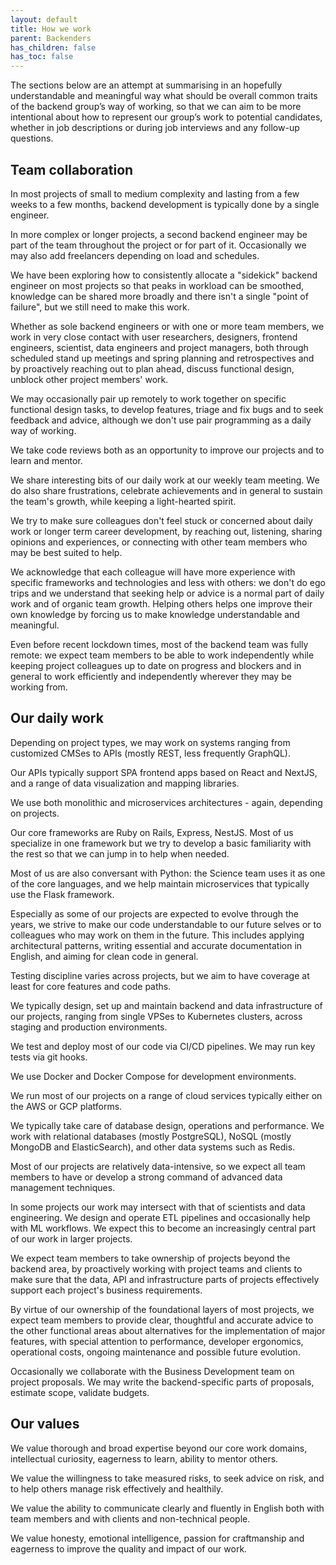 ```yaml
---
layout: default
title: How we work
parent: Backenders
has_children: false
has_toc: false
---
```


The sections below are an attempt at summarising in an hopefully
understandable and meaningful way what should be overall common traits of the
backend group’s way of working, so that we can aim to be more intentional about
how to represent our group’s work to potential candidates, whether in job
descriptions or during job interviews and any follow-up questions.

## Team collaboration

In most projects of small to medium complexity and lasting from a few weeks to a
few months, backend development is typically done by a single engineer.

In more complex or longer projects, a second backend engineer may be part of the
team throughout the project or for part of it. Occasionally we may also add
freelancers depending on load and schedules.

We have been exploring how to consistently allocate a "sidekick" backend
engineer on most projects so that peaks in workload can be smoothed, knowledge
can be shared more broadly and there isn't a single "point of failure", but we
still need to make this work.

Whether as sole backend engineers or with one or more team members, we work in
very close contact with user researchers, designers, frontend engineers,
scientist, data engineers and project managers, both through scheduled stand up
meetings and spring planning and retrospectives and by proactively reaching out
to plan ahead, discuss functional design, unblock other project members' work.

We may occasionally pair up remotely to work together on specific functional
design tasks, to develop features, triage and fix bugs and to seek feedback and
advice, although we don't use pair programming as a daily way of working.

We take code reviews both as an opportunity to improve our projects and to learn
and mentor.

We share interesting bits of our daily work at our weekly team meeting. We do
also share frustrations, celebrate achievements and in general to sustain the
team's growth, while keeping a light-hearted spirit.

We try to make sure colleagues don't feel stuck or concerned about daily work or
longer term career development, by reaching out, listening, sharing opinions and
experiences, or connecting with other team members who may be best suited to
help.

We acknowledge that each colleague will have more experience with specific
frameworks and technologies and less with others: we don't do ego trips and we
understand that seeking help or advice is a normal part of daily work and of
organic team growth. Helping others helps one improve their own knowledge by
forcing us to make knowledge understandable and meaningful.

Even before recent lockdown times, most of the backend team was fully remote: we
expect team members to be able to work independently while keeping project
colleagues up to date on progress and blockers and in general to work
efficiently and independently wherever they may be working from.

## Our daily work

Depending on project types, we may work on systems ranging from customized CMSes
to APIs (mostly REST, less frequently GraphQL).

Our APIs typically support SPA frontend apps based on React and NextJS, and a
range of data visualization and mapping libraries.

We use both monolithic and microservices architectures - again, depending on
projects.

Our core frameworks are Ruby on Rails, Express, NestJS. Most of us specialize in
one framework but we try to develop a basic familiarity with the rest so that we
can jump in to help when needed.

Most of us are also conversant with Python: the Science team uses it as one of
the core languages, and we help maintain microservices that typically use the
Flask framework.

Especially as some of our projects are expected to evolve through the years, we
strive to make our code understandable to our future selves or to colleagues who
may work on them in the future. This includes applying architectural patterns,
writing essential and accurate documentation in English, and aiming for clean
code in general.

Testing discipline varies across projects, but we aim to have coverage at least
for core features and code paths.

We typically design, set up and maintain backend and data infrastructure of our
projects, ranging from single VPSes to Kubernetes clusters, across staging and
production environments.

We test and deploy most of our code via CI/CD pipelines. We may run key tests
via git hooks.

We use Docker and Docker Compose for development environments.

We run most of our projects on a range of cloud services typically either on the
AWS or GCP platforms.

We typically take care of database design, operations and performance. We work
with relational databases (mostly PostgreSQL), NoSQL (mostly MongoDB and
ElasticSearch), and other data systems such as Redis.

Most of our projects are relatively data-intensive, so we expect all team
members to have or develop a strong command of advanced data management
techniques.

In some projects our work may intersect with that of scientists and data
engineering. We design and operate ETL pipelines and occasionally help with ML
workflows. We expect this to become an increasingly central part of our work in
larger projects.

We expect team members to take ownership of projects beyond the backend area, by
proactively working with project teams and clients to make sure that the data,
API and infrastructure parts of projects effectively support each project's
business requirements.

By virtue of our ownership of the foundational layers of most projects, we
expect team members to provide clear, thoughtful and accurate advice to the
other functional areas about alternatives for the implementation of major
features, with special attention to performance, developer ergonomics,
operational costs, ongoing maintenance and possible future evolution.

Occasionally we collaborate with the Business Development team on project
proposals. We may write the backend-specific parts of proposals, estimate scope,
validate budgets.

## Our values

We value thorough and broad expertise beyond our core work domains, intellectual
curiosity, eagerness to learn, ability to mentor others.

We value the willingness to take measured risks, to seek advice on risk, and to
help others manage risk effectively and healthily.

We value the ability to communicate clearly and fluently in English both with
team members and with clients and non-technical people.

We value honesty, emotional intelligence, passion for craftmanship and eagerness
to improve the quality and impact of our work.
